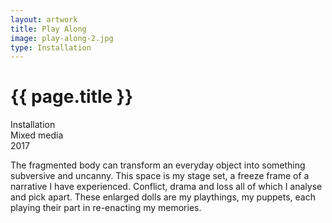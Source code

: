 ```yaml
---
layout: artwork
title: Play Along
image: play-along-2.jpg
type: Installation
---
```


# {{ page.title }}

Installation  
Mixed media  
2017

The fragmented body can transform an everyday object into something subversive and uncanny.
This space is my stage set, a freeze frame of a narrative I have experienced.
Conflict, drama and loss all of which I analyse and pick apart.
These enlarged dolls are my playthings, my puppets, each playing their part in re-enacting my memories. 
